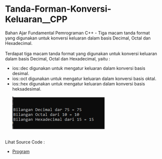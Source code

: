 # Tanda-Forman-Konversi-Keluaran__CPP
Bahan Ajar Fundamental Pemrograman C++ - Tiga macam tanda format yang digunakan untuk konversi keluaran dalam basis Decimal, Octal dan Hexadecimal.<br><br>
Terdapat tiga macam tanda format yang digunakan untuk konversi keluaran dalam basis Decimal, Octal dan Hexadecimal, yaitu : <br>
- ios::dec digunakan untuk mengatur keluaran dalam konversi basis desimal.<br>
- ios::oct digunakan untuk mengatur keluaran dalam konversi basis oktal.<br>
- ios::hex digunakan untuk mengatur keluaran dalam konversi basis heksadesimal.<br><br>
<img src="https://github.com/RizkyKhapidsyah/Tanda-Forman-Konversi-Keluaran__CPP/blob/master/Tanda-Forman-Konversi-Keluaran__CPP/Result/001.PNG"><br><br>

Lihat Source Code : <br>
- <a href="https://github.com/RizkyKhapidsyah/Tanda-Forman-Konversi-Keluaran__CPP/blob/master/Tanda-Forman-Konversi-Keluaran__CPP/Source.cpp">Program</a>
